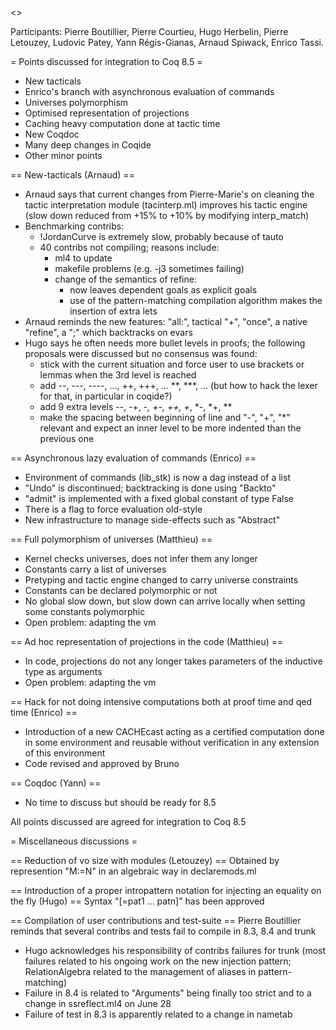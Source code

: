 <<TableOfContents>>

Participants: Pierre Boutillier, Pierre Courtieu, Hugo Herbelin, Pierre Letouzey, Ludovic Patey,
Yann Régis-Gianas, Arnaud Spiwack, Enrico Tassi.


= Points discussed for integration to Coq 8.5 =

 * New tacticals
 * Enrico's branch with asynchronous evaluation of commands
 * Universes polymorphism
 * Optimised representation of projections
 * Caching heavy computation done at tactic time
 * New Coqdoc
 * Many deep changes in Coqide
 * Other minor points

== New-tacticals (Arnaud) ==

 * Arnaud says that current changes from Pierre-Marie's on cleaning the tactic interpretation module (tacinterp.ml) improves his tactic engine (slow down reduced from +15% to +10% by modifying interp_match)
 * Benchmarking contribs:
   * !JordanCurve is extremely slow, probably because of tauto
   * 40 contribs not compiling; reasons include:
      * ml4 to update
      * makefile problems (e.g. -j3 sometimes failing)
      * change of the semantics of refine:
        * now leaves dependent goals as explicit goals
        * use of the pattern-matching compilation algorithm makes the insertion of extra lets
 * Arnaud reminds the new features: "all:", tactical "+", "once", a native "refine", a ";" which backtracks on evars
 * Hugo says he often needs more bullet levels in proofs; the following proposals were discussed but no consensus was found:
   * stick with the current situation and force user to use brackets or lemmas when the 3rd level is reached
   * add --, ---, ----, ..., ++, +++, ... **, ***, ... (but how to hack the lexer for that, in particular in coqide?)
   * add 9 extra levels --, -+, -*, +-, ++, +*, *-, *+, **
   * make the spacing between beginning of line and "-", "+", "*" relevant and expect an inner level to be more indented than the previous one

== Asynchronous lazy evaluation of commands (Enrico) ==
 * Environment of commands (lib_stk) is now a dag instead of a list
 * "Undo" is discontinued; backtracking is done using "Backto"
 * "admit" is implemented with a fixed global constant of type False
 * There is a flag to force evaluation old-style
 * New infrastructure to manage side-effects such as "Abstract"

== Full polymorphism of universes (Matthieu) ==
 * Kernel checks universes, does not infer them any longer
 * Constants carry a list of universes
 * Pretyping and tactic engine changed to carry universe constraints
 * Constants can be declared polymorphic or not
 * No global slow down, but slow down can arrive locally when setting some constants polymorphic
 * Open problem: adapting the vm

== Ad hoc representation of projections in the code (Matthieu) ==
 * In code, projections do not any longer takes parameters of the inductive type as arguments
 * Open problem: adapting the vm

== Hack for not doing intensive computations both at proof time and qed time (Enrico) ==
 * Introduction of a new CACHEcast acting as a certified computation done in some environment and reusable without verification in any extension of this environment
 * Code revised and approved by Bruno

== Coqdoc (Yann) ==
 * No time to discuss but should be ready for 8.5

All points discussed are agreed for integration to Coq 8.5

= Miscellaneous discussions =

== Reduction of vo size with modules (Letouzey) ==
Obtained by represention "M:=N" in an algebraic way in declaremods.ml

== Introduction of a proper intropattern notation for injecting an equality on the fly (Hugo) ==
Syntax "[=pat1 ... patn]" has been approved

== Compilation of user contributions and test-suite ==
Pierre Boutillier reminds that several contribs and tests fail to compile in 8.3, 8.4 and trunk
 * Hugo acknowledges his responsibility of contribs failures for trunk (most failures related to his ongoing work on the new injection pattern; RelationAlgebra related to the management of aliases in pattern-matching)
 * Failure in 8.4 is related to "Arguments" being finally too strict and to a change in ssreflect.ml4 on June 28
 * Failure of test in 8.3 is apparently related to a change in nametab
